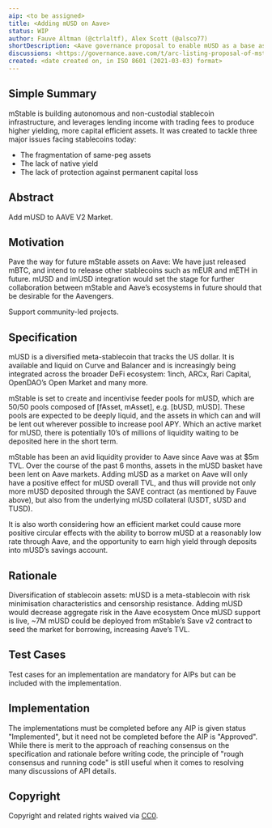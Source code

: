 ```yaml
---
aip: <to be assigned>
title: <Adding mUSD on Aave>
status: WIP
author: Fauve Altman (@ctrlaltf), Alex Scott (@alsco77)
shortDescription: <Aave governance proposal to enable mUSD as a base asset>
discussions: <https://governance.aave.com/t/arc-listing-proposal-of-mstable-assets-musd-and-imusd/2745>
created: <date created on, in ISO 8601 (2021-03-03) format>
---
```


## Simple Summary

mStable is building autonomous and non-custodial stablecoin infrastructure, and leverages lending income with trading fees to produce higher yielding, more capital efficient assets. It was created to tackle three major issues facing stablecoins today:

- The fragmentation of same-peg assets
- The lack of native yield
- The lack of protection against permanent capital loss

## Abstract

Add mUSD to AAVE V2 Market.

## Motivation

Pave the way for future mStable assets on Aave: We have just released mBTC, and intend to release other stablecoins such as mEUR and mETH in future. mUSD and imUSD integration would set the stage for further collaboration between mStable and Aave’s ecosystems in future should that be desirable for the Aavengers.

Support community-led projects.

## Specification

mUSD is a diversified meta-stablecoin that tracks the US dollar. It is available and liquid on Curve and Balancer and is increasingly being integrated across the broader DeFi ecosystem: 1inch, ARCx, Rari Capital, OpenDAO’s Open Market and many more.

mStable is set to create and incentivise feeder pools for mUSD, which are 50/50 pools composed of [fAsset, mAsset], e.g. [bUSD, mUSD]. These pools are expected to be deeply liquid, and the assets in which can and will be lent out wherever possible to increase pool APY. Which an active market for mUSD, there is potentially 10’s of millions of liquidity waiting to be deposited here in the short term.

mStable has been an avid liquidity provider to Aave since Aave was at $5m TVL. Over the course of the past 6 months, assets in the mUSD basket have been lent on Aave markets. Adding mUSD as a market on Aave will only have a positive effect for mUSD overall TVL, and thus will provide not only more mUSD deposited through the SAVE contract (as mentioned by Fauve above), but also from the underlying mUSD collateral (USDT, sUSD and TUSD).

It is also worth considering how an efficient market could cause more positive circular effects with the ability to borrow mUSD at a reasonably low rate through Aave, and the opportunity to earn high yield through deposits into mUSD’s savings account.


## Rationale

Diversification of stablecoin assets: mUSD is a meta-stablecoin with risk minimisation characteristics and censorship resistance. Adding mUSD would decrease aggregate risk in the Aave ecosystem
Once mUSD support is live, ~7M mUSD could be deployed from mStable’s Save v2 contract to seed the market for borrowing, increasing Aave’s TVL.

## Test Cases

Test cases for an implementation are mandatory for AIPs but can be included with the implementation.

## Implementation

The implementations must be completed before any AIP is given status "Implemented", but it need not be completed before the AIP is "Approved". While there is merit to the approach of reaching consensus on the specification and rationale before writing code, the principle of "rough consensus and running code" is still useful when it comes to resolving many discussions of API details.

## Copyright

Copyright and related rights waived via [CC0](https://creativecommons.org/publicdomain/zero/1.0/).
